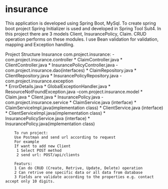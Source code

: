 # insurance
This application is developed using Spring Boot, MySql. To create spring boot project Spring Initializer is used and developed in Spring Tool Suit4.
In this project there are 3 models Client, InsurancePolicy, Claim. CRUD operation performs on these modules. I use Bean validation for validation, mapping and Exception handling.

Project Structure
Insurance
  com.project.insurance:
    -com.project.insurance.controller
       * ClaimController.java
       * ClientController.java
       * InsurancePolicyController.java
     -com.project.insurance.dao(interfaces)
       * ClaimRepository.java
       *  ClientRepository.java
       *  InsurancePolicyRepository.java
     -com.project.insurance.exception        
       * ErrorDetails.java
       * GlobalExceptionHandler.java
       * ResourceNotFoundException.java
      -com.project.insurance.model
       * Claim.java
       * Client.java
       * InsurancePolicy.java
      -com.project.insurance.service
       * ClaimService.java (interface)
       * ClaimServiceImpl.java(implementation class)
       * ClientService.java (interface)
       * ClientServiceImpl.java(implementation class)
       * InsurancePolicyService.java (interface)
       * InsurancePolicy.java(implementation class)
        
        To run project:
        Use Postman and send url according to request
        For example
        If want to add new Client
         1 Select POST method
         2 send url: POST/api/clients
         
        Featurs:
        1 Can do CRUD (Create, Retrive, Update, Delete) operation
        2 Can retrive one specific data or all data from database
        3 Fields are validate according to the properties e.g. contact accept only 10 digits.
